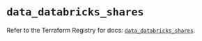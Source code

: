 # `data_databricks_shares`

Refer to the Terraform Registry for docs: [`data_databricks_shares`](https://registry.terraform.io/providers/databricks/databricks/1.56.0/docs/data-sources/shares).
